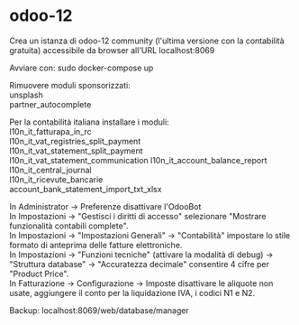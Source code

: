 # odoo-12

Crea un istanza di odoo-12 community (l'ultima versione con la contabilità gratuita) accessibile da browser all'URL localhost:8069

Avviare con:
sudo docker-compose up

Rimuovere moduli sponsorizzati:  
unsplash  
partner_autocomplete

Per la contabilità italiana installare i moduli:  
l10n_it_fatturapa_in_rc  
l10n_it_vat_registries_split_payment  
l10n_it_vat_statement_split_payment  
l10n_it_vat_statement_communication
l10n_it_account_balance_report  
l10n_it_central_journal  
l10n_it_ricevute_bancarie  
account_bank_statement_import_txt_xlsx  

In Administrator -> Preferenze disattivare l'OdooBot  
In Impostazioni -> "Gestisci i diritti di accesso" selezionare "Mostrare funzionalità contabili complete".  
In Impostazioni -> "Impostazioni Generali" -> "Contabilità" impostare lo stile formato di anteprima delle fatture elettroniche.  
In Impostazioni -> "Funzioni tecniche" (attivare la modalità di debug) -> "Struttura database" -> "Accuratezza decimale" consentire 4 cifre per "Product Price".  
In Fatturazione -> Configurazione -> Imposte disattivare le aliquote non usate, aggiungere il conto per la liquidazione IVA, i codici N1 e N2.  

Backup:
localhost:8069/web/database/manager

